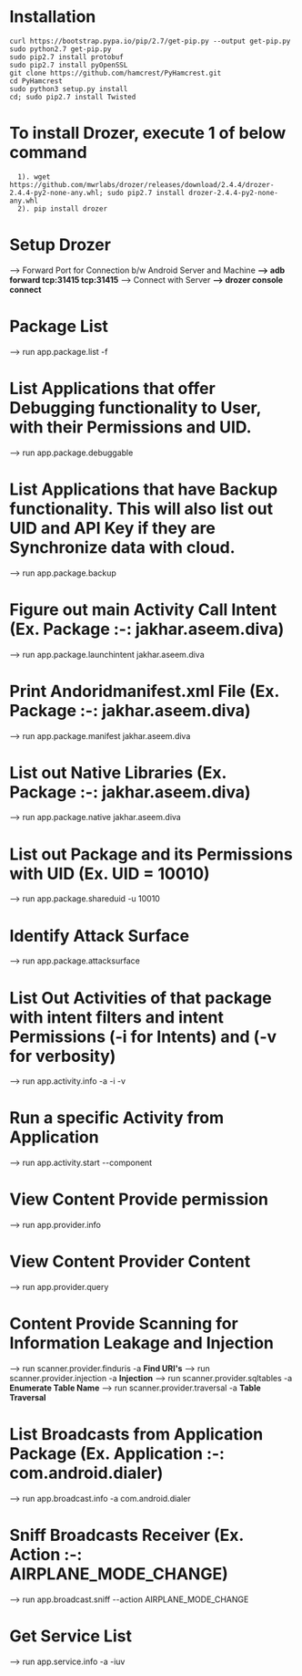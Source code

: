 # Installation
    curl https://bootstrap.pypa.io/pip/2.7/get-pip.py --output get-pip.py
    sudo python2.7 get-pip.py
    sudo pip2.7 install protobuf
    sudo pip2.7 install pyOpenSSL
    git clone https://github.com/hamcrest/PyHamcrest.git
    cd PyHamcrest
    sudo python3 setup.py install
    cd; sudo pip2.7 install Twisted

  # To install Drozer, execute 1 of below command
      1). wget https://github.com/mwrlabs/drozer/releases/download/2.4.4/drozer-2.4.4-py2-none-any.whl; sudo pip2.7 install drozer-2.4.4-py2-none-any.whl
      2). pip install drozer

# Setup Drozer
  --> Forward Port for Connection b/w Android Server and Machine
      **--> adb forward tcp:31415 tcp:31415**
  --> Connect with Server
      **--> drozer console connect**

# Package List
  --> run app.package.list -f <search string>

# List Applications that offer Debugging functionality to User, with their Permissions and UID.
  --> run app.package.debuggable

# List Applications that have Backup functionality. This will also list out UID and API Key if they are Synchronize data with cloud.  
  --> run app.package.backup

# Figure out main Activity Call Intent (Ex. Package :-: jakhar.aseem.diva)
  --> run app.package.launchintent jakhar.aseem.diva

# Print Andoridmanifest.xml File (Ex. Package :-: jakhar.aseem.diva)
  --> run app.package.manifest jakhar.aseem.diva

# List out Native Libraries (Ex. Package :-: jakhar.aseem.diva)
  --> run app.package.native jakhar.aseem.diva

# List out Package and its Permissions with UID (Ex. UID = 10010)
  --> run app.package.shareduid -u 10010

# Identify Attack Surface
  --> run app.package.attacksurface <package name>

# List Out Activities of that package with intent filters and intent Permissions (-i for Intents) and (-v for verbosity)
  --> run app.activity.info -a <package Name> -i -v

# Run a specific Activity from Application
  --> run app.activity.start --component <package Name> <Activity Name>

# View Content Provide permission
  --> run app.provider.info <package name>

# View Content Provider Content
  --> run app.provider.query <content provider URI>

# Content Provide Scanning for Information Leakage and Injection
  --> run scanner.provider.finduris -a <package name>                               **Find URI's**
  --> run scanner.provider.injection -a <package name>                              **Injection**
  --> run scanner.provider.sqltables -a <package name>                              **Enumerate Table Name**
  --> run scanner.provider.traversal -a <package name>                              **Table Traversal**

# List Broadcasts from Application Package (Ex. Application :-: com.android.dialer)
  --> run app.broadcast.info -a com.android.dialer

# Sniff Broadcasts Receiver (Ex. Action :-: AIRPLANE_MODE_CHANGE)
  --> run app.broadcast.sniff --action AIRPLANE_MODE_CHANGE

# Get Service List
  --> run app.service.info -a <package> -iuv
